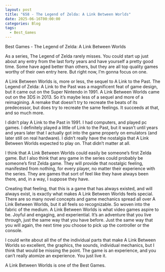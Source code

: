 ```yaml
---
layout: post
title: "658 - The Legend of Zelda: A Link Between Worlds"
date: 2025-06-16T00:00:00
categories: Blog
tags:
  - Best_Games
---
```

Best Games - The Legend of Zelda: A Link Between Worlds

As a series, The Legend of Zelda rarely misses. You could start up just about any entry from the last forty years and have yourself a pretty good time. Some have aged better than others, but they are all top quality games worthy of their own entry here. But right now, I’m gonna focus on one.

A Link Between Worlds is, more or less, the sequel to A Link to the Past. The Legend of Zelda: A Link to the Past was a magnificent feat of game design, but it came out on the Super Nintendo in 1991. A Link Between Worlds came out on the 3DS in 2013. So it’s maybe less of a sequel and more of a reimagining. A remake that doesn’t try to recreate the beats of its predecessor, but does try to recreate the same feelings. It succeeds at that, and so much more.

I didn’t play A Link to the Past in 1991. I had computers, and played pc games. I definitely played a little of Link to the Past, but it wasn’t until years and years later that I actually got into the game properly on emulators (and later still on real hardware). I didn’t really have the nostalgia that A Link Between Worlds expected to play on. That didn’t matter at all.

I think that A Link Between Worlds could easily be someone’s first Zelda game. But I also think that any game in the series could probably be someone’s first Zelda game. They will provide that nostalgic feeling, manifested from nothing, for every player, no matter their experience with the series. They are games that sort of feel like they have always been there, and, in a way, I suppose they have.

Creating that feeling, that this is a game that has always existed, and will always exist, is exactly what makes A Link Between Worlds feels special. There are so many novel concepts and game mechanics spread all over A Link Between Worlds, but it all feels so recognizable. So woven into the fabric of the medium. A Link Between Worlds is what video games aspire to be. Joyful and engaging, and experiential. It’s an adventure that you live through, just the same way that you have before. Just the same way that you will again, the next time you choose to pick up the controller or the console.

I could write about all the of the individual parts that make A Link Between Worlds so excellent, the graphics, the sounds, individual mechanics, but I think that would be missing the point. The game is an experience, and you can’t really atomize an experience. You just live it.

A Link Between Worlds is one of the Best Games.
